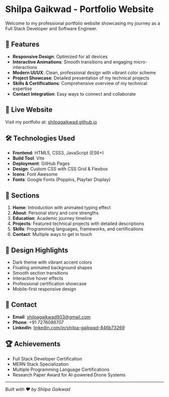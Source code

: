 # Shilpa Gaikwad - Portfolio Website

Welcome to my professional portfolio website showcasing my journey as a Full Stack Developer and Software Engineer.

## 🌟 Features

- **Responsive Design**: Optimized for all devices
- **Interactive Animations**: Smooth transitions and engaging micro-interactions
- **Modern UI/UX**: Clean, professional design with vibrant color scheme
- **Project Showcase**: Detailed presentation of my technical projects
- **Skills & Certifications**: Comprehensive overview of my technical expertise
- **Contact Integration**: Easy ways to connect and collaborate

## 🚀 Live Website

Visit my portfolio at: [shilpagaikwad.github.io](https://shilpagaikwad.github.io)

## 🛠️ Technologies Used

- **Frontend**: HTML5, CSS3, JavaScript (ES6+)
- **Build Tool**: Vite
- **Deployment**: GitHub Pages
- **Design**: Custom CSS with CSS Grid & Flexbox
- **Icons**: Font Awesome
- **Fonts**: Google Fonts (Poppins, Playfair Display)

## 📱 Sections

1. **Home**: Introduction with animated typing effect
2. **About**: Personal story and core strengths
3. **Education**: Academic journey timeline
4. **Projects**: Featured technical projects with detailed descriptions
5. **Skills**: Programming languages, frameworks, and certifications
6. **Contact**: Multiple ways to get in touch

## 🎨 Design Highlights

- Dark theme with vibrant accent colors
- Floating animated background shapes
- Smooth section transitions
- Interactive hover effects
- Professional certification showcase
- Mobile-first responsive design

## 📧 Contact

- **Email**: shilpagaikwad903@gmail.com
- **Phone**: +91 7276088707
- **LinkedIn**: [linkedin.com/in/shilpa-gaikwad-846b73269](https://www.linkedin.com/in/shilpa-gaikwad-846b73269)

## 🏆 Achievements

- Full Stack Developer Certification
- MERN Stack Specialization
- Multiple Programming Language Certifications
- Research Paper Award for AI-powered Drone Systems

---

*Built with ❤️ by Shilpa Gaikwad*